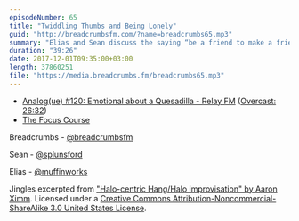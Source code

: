 ```yaml
---
episodeNumber: 65
title: "Twiddling Thumbs and Being Lonely"
guid: "http://breadcrumbsfm.com/?name=breadcrumbs65.mp3"
summary: "Elias and Sean discuss the saying “be a friend to make a friend” and the need to invest in friendships."
duration: "39:26"
date: 2017-12-01T09:35:00+03:00
length: 37860251
file: "https://media.breadcrumbs.fm/breadcrumbs65.mp3"
---
```


- [Analog(ue) #120: Emotional about a Quesadilla - Relay FM](http://relay.fm/analogue/120) ([Overcast: 26:32](https://overcast.fm/+DAvKdivcs/26:32))
- [The Focus Course](https://thefocuscourse.com/)

Breadcrumbs - [@breadcrumbsfm](https://twitter.com/breadcrumbsfm)

Sean - [@splunsford](https://twitter.com/splunsford)

Elias - [@muffinworks](https://twitter.com/muffinworks)

Jingles excerpted from [ "Halo-centric Hang/Halo improvisation" by Aaron Ximm](http://freemusicarchive.org/music/aaron_ximm/handpans_and_the_hang/). Licensed under a [Creative Commons Attribution-Noncommercial-ShareAlike 3.0 United States License](http://creativecommons.org/licenses/by-nc-sa/3.0/us/).
